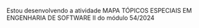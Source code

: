 Estou desenvolvendo a atividade MAPA TÓPICOS ESPECIAIS EM ENGENHARIA DE SOFTWARE II do módulo 54/2024

